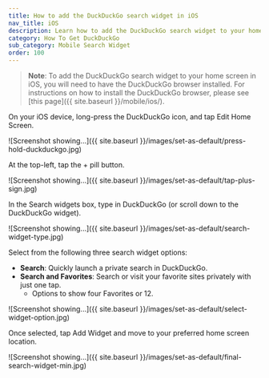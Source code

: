```yaml
---
title: How to add the DuckDuckGo search widget in iOS
nav_title: iOS
description: Learn how to add the DuckDuckGo search widget to your home screen on iOS.
category: How To Get DuckDuckGo
sub_category: Mobile Search Widget
order: 100
---
```


> **Note**: To add the DuckDuckGo search widget to your home screen in iOS, you will need to have the DuckDuckGo browser installed. For instructions on how to install the DuckDuckGo browser, please see [this page]({{ site.baseurl }}/mobile/ios/).

On your iOS device, long-press the DuckDuckGo icon, and tap Edit Home Screen.

![Screenshot showing...]({{ site.baseurl }}/images/set-as-default/press-hold-duckduckgo.jpg)

At the top-left, tap the + pill button.

![Screenshot showing...]({{ site.baseurl }}/images/set-as-default/tap-plus-sign.jpg)

In the Search widgets box, type in DuckDuckGo (or scroll down to the DuckDuckGo widget).

![Screenshot showing...]({{ site.baseurl }}/images/set-as-default/search-widget-type.jpg)

Select from the following three search widget options:

-   **Search**: Quickly launch a private search in DuckDuckGo.
-   **Search and Favorites**: Search or visit your favorite sites privately with just one tap.
    -   Options to show four Favorites or 12.

![Screenshot showing...]({{ site.baseurl }}/images/set-as-default/select-widget-option.jpg)

Once selected, tap Add Widget and move to your preferred home screen location.

![Screenshot showing...]({{ site.baseurl }}/images/set-as-default/final-search-widget-min.jpg)
